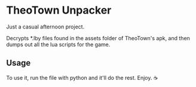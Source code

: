 # TheoTown Unpacker
Just a casual afternoon project.
<br />

Decrypts *.lby files found in the assets folder of TheoTown's apk, and then dumps out all the lua scripts for the game.

## Usage
To use it, run the file with python and it'll do the rest. Enjoy. ☕